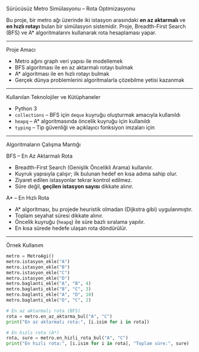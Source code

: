 Sürücüsüz Metro Simülasyonu – Rota Optimizasyonu

Bu proje, bir metro ağı üzerinde iki istasyon arasındaki **en az aktarmalı** ve **en hızlı rotayı** bulan bir simülasyon sistemidir. Proje, Breadth-First Search (BFS) ve A* algoritmalarını kullanarak rota hesaplaması yapar.

---

Proje Amacı

- Metro ağını graph veri yapısı ile modellemek
- BFS algoritması ile en az aktarmalı rotayı bulmak
- A* algoritması ile en hızlı rotayı bulmak
- Gerçek dünya problemlerini algoritmalarla çözebilme yetisi kazanmak

---

Kullanılan Teknolojiler ve Kütüphaneler

- Python 3
- `collections` – BFS için `deque` kuyruğu oluşturmak amacıyla kullanıldı
- `heapq` – A* algoritmasında öncelik kuyruğu için kullanıldı
- `typing` – Tip güvenliği ve açıklayıcı fonksiyon imzaları için

---

Algoritmaların Çalışma Mantığı

BFS – En Az Aktarmalı Rota

- Breadth-First Search (Genişlik Öncelikli Arama) kullanılır.
- Kuyruk yapısıyla çalışır; ilk bulunan hedef en kısa adıma sahip olur.
- Ziyaret edilen istasyonlar tekrar kontrol edilmez.
- Süre değil, **geçilen istasyon sayısı** dikkate alınır.

A* – En Hızlı Rota

- A* algoritması, bu projede heuristik olmadan (Dijkstra gibi) uygulanmıştır.
- Toplam seyahat süresi dikkate alınır.
- Öncelik kuyruğu (`heapq`) ile süre bazlı sıralama yapılır.
- En kısa sürede hedefe ulaşan rota döndürülür.

---

Örnek Kullanım

```python
metro = MetroAgi()
metro.istasyon_ekle("A")
metro.istasyon_ekle("B")
metro.istasyon_ekle("C")
metro.istasyon_ekle("D")
metro.baglanti_ekle("A", "B", 4)
metro.baglanti_ekle("B", "C", 3)
metro.baglanti_ekle("A", "D", 10)
metro.baglanti_ekle("D", "C", 2)

# En az aktarmalı rota (BFS)
rota = metro.en_az_aktarma_bul("A", "C")
print("En az aktarmalı rota:", [i.isim for i in rota])

# En hızlı rota (A*)
rota, sure = metro.en_hizli_rota_bul("A", "C")
print("En hızlı rota:", [i.isim for i in rota], "Toplam süre:", sure)
